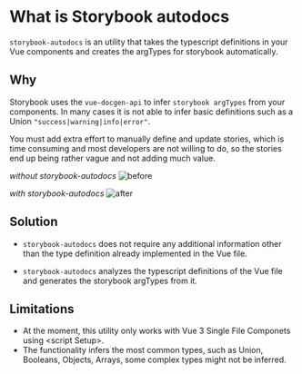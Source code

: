 # What is Storybook autodocs

`storybook-autodocs` is an utility that takes the typescript definitions in your Vue components and creates the argTypes for storybook automatically.

## Why
Storybook uses the `vue-docgen-api` to infer `storybook argTypes` from your components. In many cases it is not able to infer basic definitions such as a Union `"success|warning|info|error"`.

You must add extra effort to manually define and update stories, which is time consuming and most developers are not willing to do, so the stories end up being rather vague and not adding much value.

_without storybook-autodocs_
![before](/before.png)

_with storybook-autodocs_
![after](/after.png)

## Solution
- `storybook-autodocs` does not require any additional information other than the type definition already implemented in the Vue file.

- `storybook-autodocs` analyzes the typescript definitions of the Vue file and generates the storybook argTypes from it.


## Limitations
- At the moment, this utility only works with Vue 3 Single File Componets using &lt;script Setup&gt;.
- The functionality infers the most common types, such as Union, Booleans, Objects, Arrays, some complex types might not be inferred.
